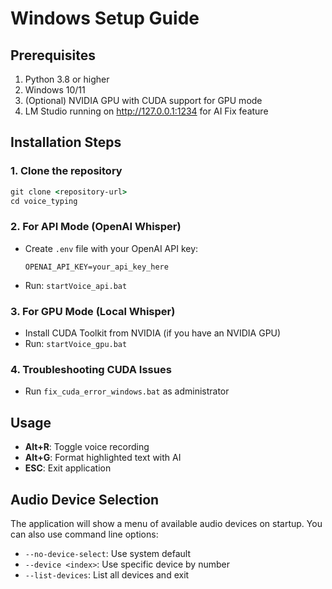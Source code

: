# Windows Setup Guide

## Prerequisites

1. Python 3.8 or higher
2. Windows 10/11
3. (Optional) NVIDIA GPU with CUDA support for GPU mode
4. LM Studio running on http://127.0.0.1:1234 for AI Fix feature

## Installation Steps

### 1. Clone the repository
```cmd
git clone <repository-url>
cd voice_typing
```

### 2. For API Mode (OpenAI Whisper)
- Create `.env` file with your OpenAI API key:
  ```
  OPENAI_API_KEY=your_api_key_here
  ```
- Run: `startVoice_api.bat`

### 3. For GPU Mode (Local Whisper)
- Install CUDA Toolkit from NVIDIA (if you have an NVIDIA GPU)
- Run: `startVoice_gpu.bat`

### 4. Troubleshooting CUDA Issues
- Run `fix_cuda_error_windows.bat` as administrator

## Usage

- **Alt+R**: Toggle voice recording
- **Alt+G**: Format highlighted text with AI
- **ESC**: Exit application

## Audio Device Selection

The application will show a menu of available audio devices on startup.
You can also use command line options:
- `--no-device-select`: Use system default
- `--device <index>`: Use specific device by number
- `--list-devices`: List all devices and exit
